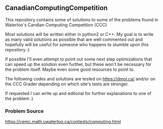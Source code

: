 ## CanadianComputingCompetition
This repository contains some of solutions to some of the problems found in Waterloo's Candian Computing Competition (CCC)

Most solutions will be written either in python2 or C++. My goal is to write as many valid solutions as possible that are well commented out and hopefully will be useful for someone who happens to stumble upon this repository :)

If possible I'll even attempt to point out some next step optimizations that can speed up the solution even further, but these won't be necessary for the problem itself. Maybe even some good resources to point to.

The following codes and solutions are tested on https://dmoj.ca/ and/or on the CCC Grader depending on which site's tests are stronger.

If requested I can write up and editorial for further explanations to one of the problem :)

### Problem Source
https://cemc.math.uwaterloo.ca/contests/computing.html

